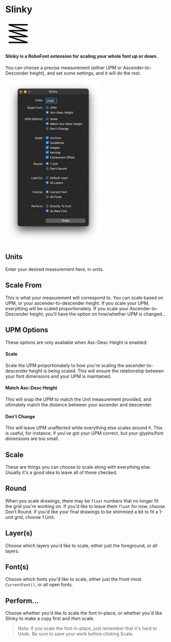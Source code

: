 # Slinky

<img src="./images/mechanic_icon.png"  width="80">

#### Slinky is a RoboFont extension for scaling your whole font up or down.

You can choose a precise measurement (either UPM or Ascender-to-Descender height), and set some settings, and it will do the rest.

<img src="./images/ui.png"  width="300">

## Units

Enter your desired measurement here, in units.


## Scale From

This is what your measurement will correspond to. You can scale based on UPM, or your ascender-to-descender height. If you scale your UPM, everything will be scaled proportionately. If you scale your Ascender-to-Descender height, you'll have the option on how/whether UPM is changed...


## UPM Options

These options are only available when Asc-Desc Height is enabled:

#### Scale

Scale the UPM proportionately to how you're scaling the ascender-to-descender height is being scaled. This will ensure the relationship between your font dimensions and your UPM is maintained.

#### Match Asc-Desc Height

This will snap the UPM to match the Unit measurement provided, and ultimately match the distance between your ascender and descender.

#### Don’t Change

This will leave UPM unaffected while everything else scales around it. This is useful, for instance, if you've got your UPM correct, but your glyphs/font dimensions are too small.

## Scale

These are things you can choose to scale along with everything else. Usually it's a good idea to leave all of these checked.

## Round

When you scale drawings, there may be `float` numbers that no longer fit the grid you're working on. If you'd like to leave them `float` for now, choose Don’t Round. If you'd like your final drawings to be shimmied a bit to fit a 1-unit grid, choose 1 Unit.

## Layer(s)

Choose which layers you'd like to scale, either just the foreground, or all layers.

## Font(s)

Choose which fonts you'd like to scale, either just the front-most `CurrentFont()`, or all open fonts.

## Perform...

Choose whether you'd like to scale the font in-place, or whether you'd like Slinky to make a copy first and _then_ scale. 

> Note: If you scale the font in-place, just remember that it's hard to Undo. Be sure to save your work before clicking Scale.
